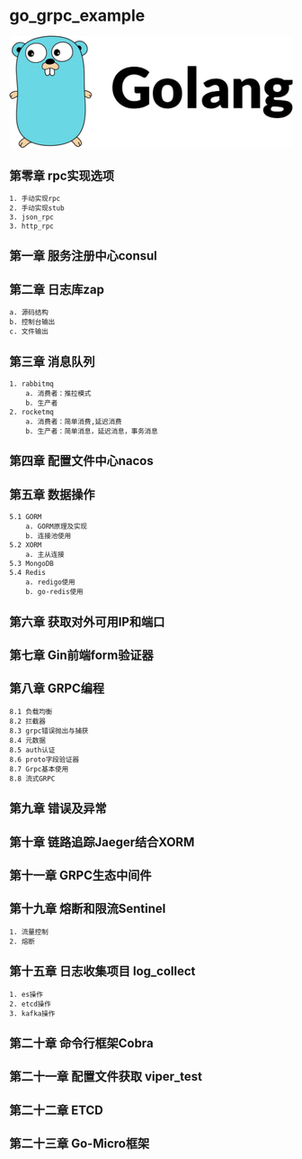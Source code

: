 # go_grpc_example
![grpc](./img/golang.jpeg)
## 第零章 rpc实现选项
    1. 手动实现rpc
    2. 手动实现stub
    3. json_rpc
    3. http_rpc
## 第一章 服务注册中心consul
## 第二章 日志库zap
    a. 源码结构
    b. 控制台输出
    c. 文件输出
## 第三章 消息队列
    1. rabbitmq
        a. 消费者：推拉模式
        b. 生产者
    2. rocketmq
        a. 消费者：简单消费,延迟消费
        b. 生产者：简单消息，延迟消息，事务消息
## 第四章 配置文件中心nacos
## 第五章 数据操作
    5.1 GORM
        a. GORM原理及实现 
        b. 连接池使用
    5.2 XORM
        a. 主从连接
    5.3 MongoDB
    5.4 Redis
        a. redigo使用
        b. go-redis使用
## 第六章 获取对外可用IP和端口
## 第七章 Gin前端form验证器
## 第八章 GRPC编程 
    8.1 负载均衡
    8.2 拦截器
    8.3 grpc错误抛出与捕获
    8.4 元数据
    8.5 auth认证
    8.6 proto字段验证器
    8.7 Grpc基本使用
    8.8 流式GRPC
## 第九章 错误及异常
## 第十章 链路追踪Jaeger结合XORM
## 第十一章 GRPC生态中间件
## 第十九章 熔断和限流Sentinel
    1. 流量控制
    2. 熔断
## 第十五章 日志收集项目 log_collect
    1. es操作
    2. etcd操作
    3. kafka操作
## 第二十章 命令行框架Cobra  
## 第二十一章 配置文件获取 viper_test
## 第二十二章 ETCD
## 第二十三章 Go-Micro框架 




